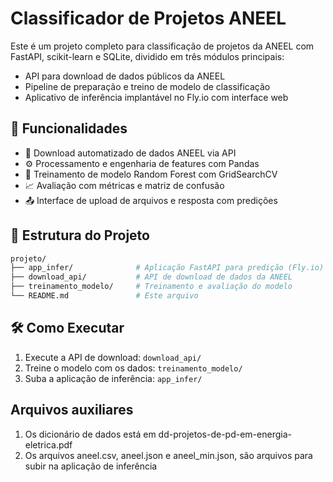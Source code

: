 # Classificador de Projetos ANEEL

Este é um projeto completo para classificação de projetos da ANEEL com FastAPI, scikit-learn e SQLite, dividido em três módulos principais:

- API para download de dados públicos da ANEEL
- Pipeline de preparação e treino de modelo de classificação
- Aplicativo de inferência implantável no Fly.io com interface web

## 🚀 Funcionalidades

- 🔽 Download automatizado de dados ANEEL via API
- ⚙️ Processamento e engenharia de features com Pandas
- 🧠 Treinamento de modelo Random Forest com GridSearchCV
- 📈 Avaliação com métricas e matriz de confusão
- 📤 Interface de upload de arquivos e resposta com predições

## 📁 Estrutura do Projeto

```bash
projeto/
├── app_infer/              # Aplicação FastAPI para predição (Fly.io)
├── download_api/           # API de download de dados da ANEEL
├── treinamento_modelo/     # Treinamento e avaliação do modelo
└── README.md               # Este arquivo
```

## 🛠️ Como Executar

1. Execute a API de download: `download_api/`
2. Treine o modelo com os dados: `treinamento_modelo/`
3. Suba a aplicação de inferência: `app_infer/`

## Arquivos auxiliares

1. Os dicionário de dados está em dd-projetos-de-pd-em-energia-eletrica.pdf
2. Os arquivos aneel.csv, aneel.json e aneel_min.json, são arquivos para subir na aplicação de inferência